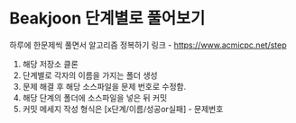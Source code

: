 # Beakjoon 단계별로 풀어보기

하루에 한문제씩 풀면서 알고리즘 정복하기
링크 - https://www.acmicpc.net/step

1. 해당 저장소 클론 
2. 단계별로 각자의 이름을 가지는 폴더 생성
3. 문제 해결 후 해당 소스파일을 문제 번호로 수정함.
4. 해당 단계의 폴더에 소스파일을 넣은 뒤 커밋
5. 커밋 메세지 작성 형식은 [x단계/이름/성공or실패] - 문제번호

